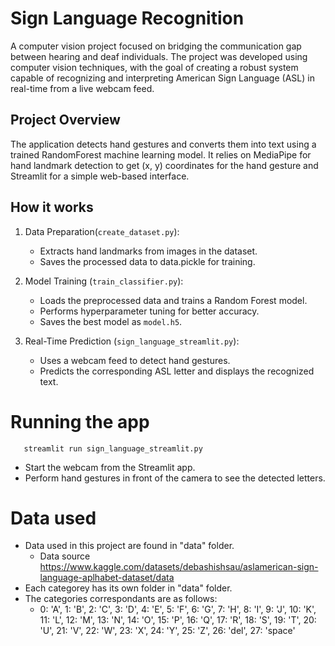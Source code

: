 # Sign Language Recognition

A computer vision project focused on bridging the communication gap between hearing and deaf individuals. The project was developed using computer vision techniques, with the goal of creating a robust system capable of recognizing and interpreting American Sign Language (ASL) in real-time from a live webcam feed.


## Project Overview

The application detects hand gestures and converts them into text using a trained RandomForest machine learning model. It relies on MediaPipe for hand landmark detection to get (x, y) coordinates for the hand gesture and Streamlit for a simple web-based interface.

## How it works

1.  Data Preparation(```create_dataset.py```):
    - Extracts hand landmarks from images in the dataset.
    - Saves the processed data to data.pickle for training.

1.  Model Training (```train_classifier.py```):
    - Loads the preprocessed data and trains a Random Forest model.
    - Performs hyperparameter tuning for better accuracy.
    - Saves the best model as ```model.h5```.

1.  Real-Time Prediction (```sign_language_streamlit.py```):
    - Uses a webcam feed to detect hand gestures.
    - Predicts the corresponding ASL letter and displays the recognized text.
  
# Running the app
       streamlit run sign_language_streamlit.py
   - Start the webcam from the Streamlit app.
   - Perform hand gestures in front of the camera to see the detected letters.

# Data used
   - Data used in this project are found in "data" folder.
       - Data source https://www.kaggle.com/datasets/debashishsau/aslamerican-sign-language-aplhabet-dataset/data 
   - Each categorey has its own folder in "data" folder.
   - The categories correspondants are as follows:
       - 0: 'A', 1: 'B', 2: 'C', 3: 'D', 4: 'E', 5: 'F', 6: 'G', 7: 'H', 8: 'I', 9: 'J',
         10: 'K', 11: 'L', 12: 'M', 13: 'N', 14: 'O', 15: 'P', 16: 'Q', 17: 'R', 18: 'S',
         19: 'T', 20: 'U', 21: 'V', 22: 'W', 23: 'X', 24: 'Y', 25: 'Z', 26: 'del', 27: 'space'
